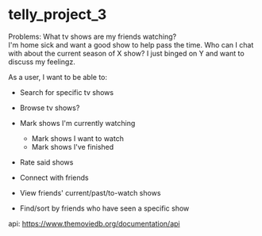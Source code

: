 # telly_project_3

Problems: What tv shows are my friends watching?  
  I'm home sick and want a good show to help pass the time.
  Who can I chat with about the current season of X show?
  I just binged on Y and want to discuss my feelingz.

As a user, I want to be able to:
- Search for specific tv shows

- Browse tv shows?
- Mark shows I'm currently watching
  - Mark shows I want to watch
  - Mark shows I've finished
- Rate said shows
- Connect with friends
- View friends' current/past/to-watch shows
- Find/sort by friends who have seen a specific show

api: https://www.themoviedb.org/documentation/api
